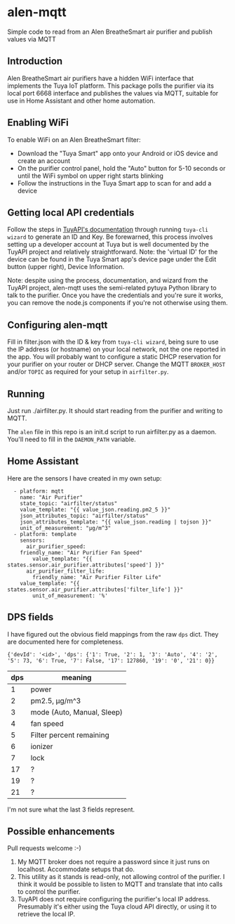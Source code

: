 # alen-mqtt
Simple code to read from an Alen BreatheSmart air purifier and publish values via MQTT

## Introduction
Alen BreatheSmart air purifiers have a hidden WiFi interface that implements the Tuya IoT platform. This package polls the purifier via its local port 6668 interface and publishes the values via MQTT, suitable for use in Home Assistant and other home automation.

## Enabling WiFi
To enable WiFi on an Alen BreatheSmart filter:
* Download the "Tuya Smart" app onto your Android or iOS device and create an account
* On the purifier control panel, hold the "Auto" button for 5-10 seconds or until the WiFi symbol on upper right starts blinking
* Follow the instructions in the Tuya Smart app to scan for and add a device

## Getting local API credentials
Follow the steps in [TuyAPI's documentation](https://github.com/codetheweb/tuyapi/blob/master/docs/SETUP.md) through running `tuya-cli wizard` to generate an ID and Key. Be forewarned, this process involves setting up a developer account at Tuya but is well documented by the TuyAPI project and relatively straightforward. Note: the 'virtual ID' for the device can be found in the Tuya Smart app's device page under the Edit button (upper right), Device Information.

Note: despite using the process, documentation, and wizard from the TuyAPI project, alen-mqtt uses the semi-related pytuya Python library to talk to the purifier. Once you have the credentials and you're sure it works, you can remove the node.js components if you're not otherwise using them.

## Configuring alen-mqtt
Fill in filter.json with the ID & key from `tuya-cli wizard`, being sure to use the IP address (or hostname) on your local network, not the one reported in the app. You will probably want to configure a static DHCP reservation for your purifier on your router or DHCP server. Change the MQTT `BROKER_HOST` and/or `TOPIC` as required for your setup in `airfilter.py`.

## Running
Just run ./airfilter.py. It should start reading from the purifier and writing to MQTT.

The `alen` file in this repo is an init.d script to run airfilter.py as a daemon. You'll need to fill in the `DAEMON_PATH` variable.

## Home Assistant
Here are the sensors I have created in my own setup:
```
  - platform: mqtt
    name: "Air Purifier"
    state_topic: "airfilter/status"
    value_template: "{{ value_json.reading.pm2_5 }}"
    json_attributes_topic: "airfilter/status"
    json_attributes_template: "{{ value_json.reading | tojson }}"
    unit_of_measurement: "μg/m^3"
  - platform: template
    sensors:
      air_purifier_speed:
	friendly_name: "Air Purifier Fan Speed"
        value_template: "{{ states.sensor.air_purifier.attributes['speed'] }}"
      air_purifier_filter_life:
        friendly_name: "Air Purifier Filter Life"
	value_template: "{{ states.sensor.air_purifier.attributes['filter_life'] }}"
        unit_of_measurement: '%'
```

## DPS fields
I have figured out the obvious field mappings from the raw `dps` dict. They are documented here for completeness.

`{'devId': '<id>', 'dps': {'1': True, '2': 1, '3': 'Auto', '4': '2', '5': 73, '6': True, '7': False, '17': 127860, '19': '0', '21': 0}}`

|dps| meaning|
|---| -------|
|1  |  power         |
|2  |  pm2.5, μg/m^3 |
|3  |  mode (Auto, Manual, Sleep) |
|4  |  fan speed     |
|5  |  Filter percent remaining |
|6  |  ionizer       |
|7  |  lock          |
|17 | ? |
|19 | ? |
|21 | ? |

I'm not sure what the last 3 fields represent.

## Possible enhancements
Pull requests welcome :-)

1. My MQTT broker does not require a password since it just runs on localhost. Accommodate setups that do.
1. This utility as it stands is read-only, not allowing control of the purifier. I think it would be possible to listen to MQTT and translate that into calls to control the purifier.
1. TuyAPI does not require configuring the purifier's local IP address. Presumably it's either using the Tuya cloud API directly, or using it to retrieve the local IP.
